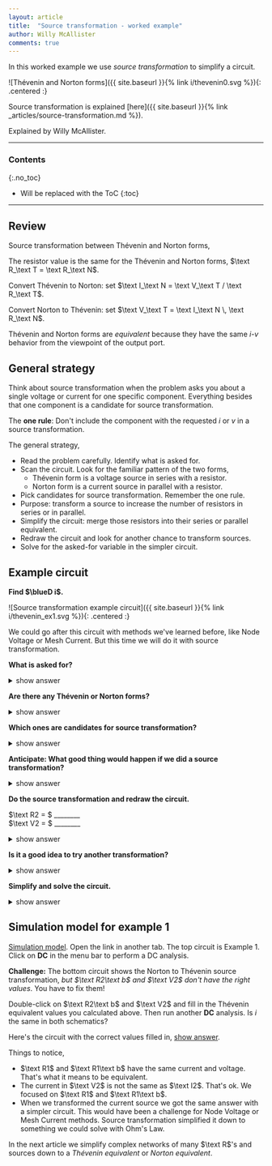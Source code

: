 ```yaml
---
layout: article
title:  "Source transformation - worked example"
author: Willy McAllister
comments: true
---
```


In this worked example we use  *source transformation* to simplify a circuit.

![Thévenin and Norton forms]({{ site.baseurl }}{% link i/thevenin0.svg %}){: .centered :}

Source transformation is explained [here]({{ site.baseurl }}{% link _articles/source-transformation.md %}).

Explained by Willy McAllister.

----

### Contents
{:.no_toc}

* Will be replaced with the ToC
{:toc}

----

## Review

Source transformation between Thévenin and Norton forms,

The resistor value is the same for the Thévenin and Norton forms, $\text R_\text T = \text R_\text N$.

Convert Thévenin to Norton: set $\text I_\text N = \text V_\text T / \text R_\text T$.  

Convert Norton to Thévenin: set $\text V_\text T = \text I_\text N \, \text R_\text N$. 

Thévenin and Norton forms are *equivalent* because they have the same $i$-$v$ behavior from the viewpoint of the output port.

## General strategy

Think about source transformation when the problem asks you about a single voltage or current for one specific component. Everything besides that one component is a candidate for source transformation.

The **one rule**: Don't include the component with the requested $i$ or $v$ in a source transformation. 

The general strategy,
* Read the problem carefully. Identify what is asked for.
* Scan the circuit. Look for the familiar pattern of the two forms, 
  * Thévenin form is a voltage source in series with a resistor.
  * Norton form is a current source in parallel with a resistor.
* Pick candidates for source transformation. Remember the one rule.
* Purpose: transform a source to increase the number of resistors in series or in parallel. 
* Simplify the circuit: merge those resistors into their series or parallel equivalent.
* Redraw the circuit and look for another chance to transform sources.
* Solve for the asked-for variable in the simpler circuit.

## Example circuit 

**Find $\blueD i$.**

![Source transformation example circuit]({{ site.baseurl }}{% link i/thevenin_ex1.svg %}){: .centered :}

We could go after this circuit with methods we've learned before, like Node Voltage or Mesh Current. But this time we will do it with source transformation.

**What is asked for?**
<details>
    <summary>show answer</summary>
    <p>We are asked to find $i$ in the $470 \,\Omega resistor.</p>
</details>

**Are there any Thévenin or Norton forms?**
<details>
    <summary>show answer</summary>
    <p>Yes, one of each. The voltage source and $R1$ is a Thévenin form. The current source and $R2$ is a Norton form.</p>
    <p>The two little port circles separate and highlight the forms, but they won't always be there in your circuit problems.</p>
</details>

**Which ones are candidates for source transformation?**
<details>
    <summary>show answer</summary>
    <p>From the one rule, the Thévenin form is *not* a candidate for transformation because we've been asked to find the current in its $470\,\Omega$ resistor. We can't disturb that component if we want to get the right answer.</p>
</details>

**Anticipate: What good thing would happen if we did a source transformation?**
<details>
    <summary>show answer</summary>
    <p>If we transform the Norton form we'll end up with the two resistors in series. That's a good thing. It creates the opportunity to simplify.</p>
</details>

**Do the source transformation and redraw the circuit.**

$\text R2 = $ \_\_\_\_\_\_\_\_  
$\text V2 = $ \_\_\_\_\_\_\_\_

<details>
    <summary>show answer</summary>
    <p>Transform the Norton form to the equivalent Thévenin form.</p>
    <p>$\text R2$ is the same for both. $\text R2 = 470\,\Omega$.</p>
    <p>The Thévenin voltage sources is $\text V2 = \text I2 \cdot \text R2 = 2\,\text{mA} \cdot 330\,\Omega = 0.66\,\mu\text V$</p>
    <p><img src="/i/thevenin_ex1b.svg"></p>
</details>

**Is it a good idea to try another transformation?**
<details>
    <summary>show answer</summary>
    <p>Not really. Current $i$ flows through $\text R1$. Anything else we try would involve touching $\text R1$, which would violate the one rule.</p>
</details>

**Simplify and solve the circuit.**

<details>
    <summary>show answer</summary>
    <p>Source transformation gave us two series resistors. We solve with Ohm's Law,</p>
    <p>$i = \dfrac{\text V1 - \text V2}{(\text R1 + \text R2)}$</p>
    <p>$i = \dfrac{3.3 - 0.66}{(470 + 330)} = \dfrac{2.64}{800}$</p>
    <p>$i = 3.3\,\text{mA}$</p>
</details>

## Simulation model for example 1

[Simulation model](https://spinningnumbers.org/circuit-sandbox/index.html?value=[["w",[296,192,296,200]],["w",[264,192,296,192]],["w",[184,192,216,192]],["v",[296,200,4],{"name":"V2","value":"dc(1)","_json_":3},["5","0"]],["w",[296,248,160,248]],["w",[136,192,128,192]],["w",[96,192,112,192]],["a",[112,192,0],{"color":"magenta","offset":"0","_json_":7},["4","7"]],["w",[96,248,160,248]],["g",[160,248,0],{"_json_":9},["0"]],["w",[96,200,96,192]],["r",[184,192,5],{"name":"R1b","r":"470","_json_":11},["6","7"]],["r",[216,192,3],{"name":"R2b","r":"1","_json_":12},["6","5"]],["v",[96,200,0],{"name":"V1b","value":"dc(3.3)","_json_":13},["4","0"]],["w",[296,72,208,72]],["w",[184,72,208,72]],["w",[208,80,208,72]],["w",[296,128,208,128]],["w",[160,128,208,128]],["w",[136,72,128,72]],["w",[96,72,112,72]],["a",[112,72,0],{"color":"magenta","offset":"0","_json_":21},["1","3"]],["w",[96,128,160,128]],["g",[160,128,0],{"_json_":23},["0"]],["w",[296,72,296,80]],["w",[96,80,96,72]],["r",[184,72,5],{"name":"R1","r":"470","_json_":26},["2","3"]],["r",[208,80,0],{"name":"R2","r":"330","_json_":27},["2","0"]],["i",[296,128,2],{"name":"I2","value":"dc(2m)","_json_":28},["0","2"]],["v",[96,80,0],{"name":"V1","value":"dc(3.3)","_json_":29},["1","0"]],["view",-8.800000000000011,46.739999999999995,1.953125,"50","10","1G",null,"100","0.01","1000"]]). Open the link in another tab. The top circuit is Example $1$. Click on **DC** in the menu bar to perform a DC analysis. 

**Challenge:** The bottom circuit shows the Norton to Thévenin source transformation, *but $\text R2\text b$ and $\text V2$ don't have the right values*. You have to fix them!

Double-click on $\text R2\text b$ and $\text V2$ and fill in the Thévenin equivalent values you calculated above. Then run another **DC** analysis. Is $i$ the same in both schematics?

Here's the circuit with the correct values filled in,
[show answer](https://spinningnumbers.org/circuit-sandbox/index.html?value=[["v",[96,80,0],{"name":"V1","value":"dc(3.3)","_json_":0},["6","0"]],["i",[296,128,2],{"name":"I2","value":"dc(2m)","_json_":1},["0","7"]],["r",[208,80,0],{"name":"R2","r":"330","_json_":2},["7","0"]],["r",[184,72,5],{"name":"R1","r":"470","_json_":3},["7","5"]],["w",[96,80,96,72]],["w",[296,72,296,80]],["g",[160,128,0],{"_json_":6},["0"]],["w",[96,128,160,128]],["a",[112,72,0],{"color":"magenta","offset":"0","_json_":8},["6","5"]],["w",[96,72,112,72]],["w",[136,72,128,72]],["w",[160,128,208,128]],["w",[296,128,208,128]],["w",[208,80,208,72]],["w",[184,72,208,72]],["w",[296,72,208,72]],["v",[96,200,0],{"name":"V1b","value":"dc(3.3)","_json_":16},["3","0"]],["r",[216,192,3],{"name":"R2b","r":"330","_json_":17},["4","1"]],["r",[184,192,5],{"name":"R1b","r":"470","_json_":18},["4","2"]],["w",[96,200,96,192]],["g",[160,248,0],{"_json_":20},["0"]],["w",[96,248,160,248]],["a",[112,192,0],{"color":"magenta","offset":"0","_json_":22},["3","2"]],["w",[96,192,112,192]],["w",[136,192,128,192]],["w",[296,248,160,248]],["v",[296,200,4],{"name":"V2","value":"dc(660m)","_json_":26},["1","0"]],["w",[184,192,216,192]],["w",[264,192,296,192]],["w",[296,192,296,200]],["view",-8.800000000000011,46.739999999999995,1.953125,"50","10","1G",null,"100","0.01","1000"]]).  

Things to notice,
* $\text R1$ and $\text R1\text b$ have the same current and voltage. That's what it means to be equivalent. 
* The current in $\text V2$ is not the same as $\text I2$. That's ok. We focused on $\text R1$ and $\text R1\text b$.
* When we transformed the current source we got the same answer with a simpler circuit. This would have been a challenge for Node Voltage or Mesh Current methods. Source transformation simplified it down to something we could solve with Ohm's Law. 

In the next article we simplify complex networks of many $\text R$'s and sources down to a *Thévenin equivalent* or *Norton equivalent*.

